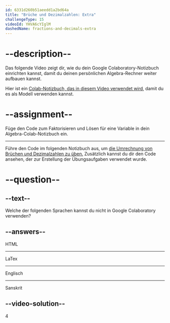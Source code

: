 ```yaml
---
id: 6331d260b51aeedd1a2bd64a
title: "Brüche und Dezimalzahlen: Extra"
challengeType: 15
videoId: YHVA6cYIglM
dashedName: fractions-and-decimals-extra
---
```


# --description--

Das folgende Video zeigt dir, wie du dein Google Colaboratory-Notizbuch einrichten kannst, damit du deinen persönlichen Algebra-Rechner weiter aufbauen kannst.

Hier ist ein <a href="https://colab.research.google.com/drive/1a_RtRtVfeO0m2528T4V-bCXozWf3HpM7?usp=sharing" target="_blank" rel="noopener noreferrer nofollow">Colab-Notizbuch, das in diesem Video verwendet wird</a>, damit du es als Modell verwenden kannst.

# --assignment--

Füge den Code zum Faktorisieren und Lösen für eine Variable in dein Algebra-Colab-Notizbuch ein.

---

Führe den Code im folgenden Notizbuch aus, um <a href="https://colab.research.google.com/drive/1qON4GYbMkaZJA7MYd7-RcDROOkuuBJg9?usp=sharing" target="_blank" rel="noopener noreferrer nofollow">die Umrechnung von Brüchen und Dezimalzahlen zu üben.</a> Zusätzlich kannst du dir den Code ansehen, der zur Erstellung der Übungsaufgaben verwendet wurde.

# --question--

## --text--

Welche der folgenden Sprachen kannst du nicht in Google Colaboratory verwenden?

## --answers--

HTML

---

LaTex

---

Englisch

---

Sanskrit

## --video-solution--

4
